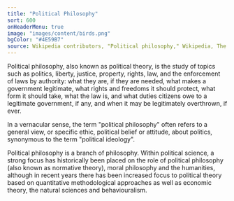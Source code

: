 ```yaml
---
title: "Political Philosophy"
sort: 600
onHeaderMenu: true
image: "images/content/birds.png"
bgColor: "#4E59B7"
source: Wikipedia contributors, "Political philosophy," Wikipedia, The Free Encyclopedia, https://en.wikipedia.org/w/index.php?title=Political_philosophy&oldid=891354055 (accessed May 2, 2019).
---
```


Political philosophy, also known as political theory, is the study of topics such as politics, liberty, justice, property, rights, law, and the enforcement of laws by authority: what they are, if they are needed, what makes a government legitimate, what rights and freedoms it should protect, what form it should take, what the law is, and what duties citizens owe to a legitimate government, if any, and when it may be legitimately overthrown, if ever.

In a vernacular sense, the term "political philosophy" often refers to a general view, or specific ethic, political belief or attitude, about politics, synonymous to the term "political ideology".

Political philosophy is a branch of philosophy. Within political science, a strong focus has historically been placed on the role of political philosophy (also known as normative theory), moral philosophy and the humanities, although in recent years there has been increased focus to political theory based on quantitative methodological approaches as well as economic theory, the natural sciences and behaviouralism.